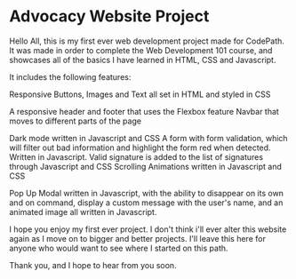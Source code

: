 # Advocacy Website Project

Hello All, this is my first ever web development project made for CodePath.
It was made in order to complete the Web Development 101 course, and showcases all of the basics I have learned in HTML, CSS and Javascript.

It includes the following features:

Responsive Buttons, Images and Text all set in HTML and styled in CSS

A responsive header and footer that uses the Flexbox feature
Navbar that moves to different parts of the page

Dark mode written in Javascript and CSS
A form with form validation, which will filter out bad information and highlight the form red when detected. Written in Javascript.
Valid signature is added to the list of signatures through Javascript and CSS
Scrolling Animations written in Javascript and CSS

Pop Up Modal written in Javascript, with the ability to disappear on its own and on command, display a custom message with the user's name, and
an animated image all written in Javascript.

I hope you enjoy my first ever project. I don't think i'll ever alter this website again as I move on to bigger and better projects. I'll leave this
here for anyone who would want to see where I started on this path.

Thank you, and I hope to hear from you soon.
